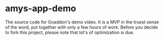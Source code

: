 # amys-app-demo
The source code for Goaddon's demo video. It is a MVP in the truest sense of the word, put together with only a few hours of work. Before you decide to fork this project, please note that lot's of optimization is due.